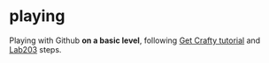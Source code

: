 # playing
Playing with Github <b>on a basic level</b>, following [Get Crafty tutorial](https://github.com/jueyang/get-crafty) and [Lab203](https://github.com/jueyang/get-crafty/blob/master/lab0203.md) steps.<p>


